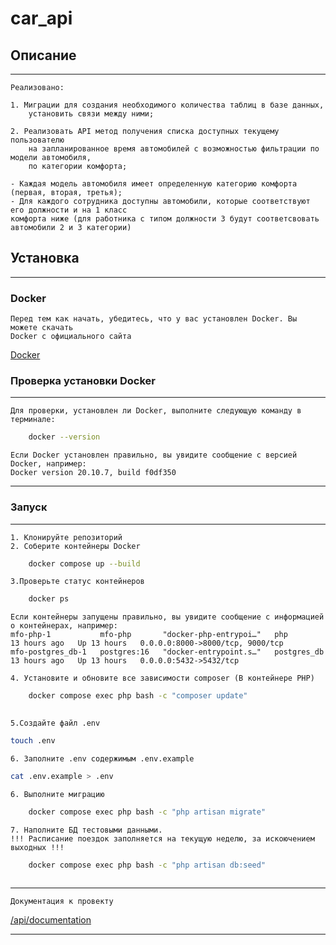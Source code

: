 # car_api
## Описание
___
    Реализовано:

    1. Миграции для создания необходимого количества таблиц в базе данных, 
        установить связи между ними;

    2. Реализовать API метод получения списка доступных текущему пользователю 
        на запланированное время автомобилей с возможностью фильтрации по модели автомобиля, 
        по категории комфорта;
    
    - Каждая модель автомобиля имеет определенную категорию комфорта (первая, вторая, третья);
    - Для каждого сотрудника доступны автомобили, которые соответствуют его должности и на 1 класс
    комфорта ниже (для работника с типом должности 3 будут соответсвовать автомобили 2 и 3 категории)

## Установка
___
### Docker
    Перед тем как начать, убедитесь, что у вас установлен Docker. Вы можете скачать 
    Docker с официального сайта 
[Docker](https://www.docker.com/get-started)


### Проверка установки Docker
___
    Для проверки, установлен ли Docker, выполните следующую команду в терминале:
```bash
    docker --version
```
    Если Docker установлен правильно, вы увидите сообщение с версией Docker, например:
    Docker version 20.10.7, build f0df350
___
### Запуск
___
    1. Клонируйте репозиторий 
    2. Соберите контейнеры Docker
```bash
    docker compose up --build
```
    3.Проверьте статус контейнеров

```bash
    docker ps
``` 
    Eсли контейнеры запущены правильно, вы увидите сообщение с информацией о контейнерах, например:
    mfo-php-1           mfo-php       "docker-php-entrypoi…"   php           13 hours ago   Up 13 hours   0.0.0.0:8000->8000/tcp, 9000/tcp
    mfo-postgres_db-1   postgres:16   "docker-entrypoint.s…"   postgres_db   13 hours ago   Up 13 hours   0.0.0.0:5432->5432/tcp

    4. Установите и обновите все зависимости composer (В контейнере PHP)
```bash
    docker compose exec php bash -c "composer update"
    
```
    5.Cоздайте файл .env 
```bash
touch .env 

```
    6. Заполните .env содержимым .env.example
```bash
cat .env.example > .env

```
    6. Выполните миграцию
```bash
    docker compose exec php bash -c "php artisan migrate"
```
    7. Наполните БД тестовыми данными.
    !!! Расписание поездок заполняется на текущую неделю, за искоючением выходных !!!
```bash
    docker compose exec php bash -c "php artisan db:seed"
    
``` 
___
    Документация к провекту
[/api/documentation](http://localhost/api/documentation#/)
___

